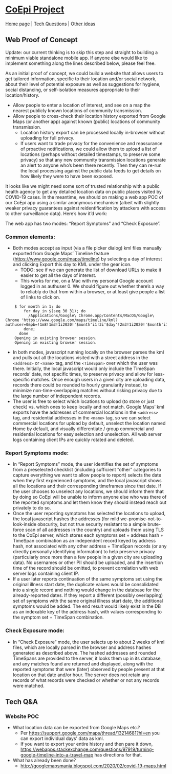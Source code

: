 # [CoEpi Project](index.md)

[Home page](https://co-epi.github.io/website/) | [Tech Questions](tech-questions.md) | [Other ideas](webapp-poc.md)

## Web Proof of Concept

Update: our current thinking is to skip this step and straight to building a minimum viable standalone mobile app. If anyone else would like to implement something along the lines described below, please feel free.

As an initial proof of concept, we could build a website that allows users to get tailored information, specific to their location and/or social network, about their level of potential exposure as well as suggestions for hygiene, social distancing, or self-isolation measures appropriate to their location/history.
* Allow people to enter a location of interest, and see on a map the nearest publicly known locations of community transmission.
* Allow people to cross-check their location history exported from Google Maps (or another app) against known (public) locations of community transmission.
  * Location history export can be processed locally in-browser without uploading for full privacy.
  * If users want to trade privacy for the convenience and reassurance of proactive notifications, we could allow them to upload a list of locations (perhaps without detailed timestamps, to preserve some privacy) so that any new community transmission locations generate an alert to anyone who’s been there recently. Then they can re-run the local processing against the public data feeds to get details on how likely they were to have been exposed.

It looks like we might need some sort of trusted relationship with a public health agency to get any detailed location data on public places visited by COVID-19 cases. In the meantime, we should on making a web app POC of our CoEpi app using a similar anonymous mechanism (albeit with slightly weaker privacy guarantees against reidentification by attackers with access to other surveillance data). Here’s how it’d work:

The web app has two modes: “Report Symptoms” and “Check Exposure”.

### Common elements:
* Both modes accept as input (via a file picker dialog) kml files manually exported from Google Maps’ Timeline feature (https://www.google.com/maps/timeline) by selecting a day of interest and clicking Export this day to KML under the gear icon. 
  * TODO: see if we can generate the list of download URLs to make it easier to get all the days of interest.
  * This works for me, on a Mac with my personal Google account logged in as authuser 0. We should figure out whether there’s a way to reliably do that from within a browser, or at least give people a list of links to click on.
```
    $ for month in 1; do
        for day in $(seq 30 31); do
          /Applications/Google\ Chrome.app/Contents/MacOS/Google\ Chrome 'https://www.google.com/maps/timeline/kml?authuser=0&pb=!1m8!1m3!1i2020!'$month'i1!3i'$day'!2m3!1i2020!'$month'i1!3i'$day;
        done;
      done
    Opening in existing browser session.
    Opening in existing browser session.
```
* In both modes, javascript running locally on the browser parses the kml and pulls out all the locations visited with a street address in the `<address>` or `<name>` tag, and the `<TimeSpan>` over which the user was there. Initially, the local javascript would only include the TimeSpan records’ date, not specific times, to preserve privacy and allow for less-specific matches. Once enough users in a given city are uploading data, records there could be rounded to hourly granularity instead, to minimize non-time-overlapping matches without risking privacy due to the large number of independent records.
* The user is free to select which locations to upload (to store or just check) vs. which ones to keep locally and not match. Google Maps’ kml exports have the addresses of commercial locations in the `<address>` tag, and residential addresses in the `<name>` tag, so we can select commercial locations for upload by default, unselect the location named Home by default, and visually differentiate / group commercial and residential locations for easy selection and unselection. 
All web server logs containing client IPs are quickly rotated and deleted.

### Report Symptoms mode:
* In “Report Symptoms” mode, the user identifies the set of symptoms from a preselected checklist (including sufficient “other” categories to capture everything we want to allow people to report) selects the date when they first experienced symptoms, and the local javascript shows all the locations and their corresponding timeframes since that date. If the user chooses to unselect any locations, we should inform them that by doing so CoEpi will be unable to inform anyone else who was there of the reported symptoms and let them know they should instead reach out privately to do so.
* Once the user reporting symptoms has selected the locations to upload, the local javascript hashes the addresses (for mild we-promise-not-to-look-inside obscurity, but not true security resistant to a simple brute-force scan of all addresses in the country) and uploads them using TLS to the CoEpi server, which stores each symptoms set + address hash + TimeSpan combination as an independent record keyed by address hash, not associated with any other address + TimeSpan records (or any directly personally identifying information) to help preserve privacy (particularly once more than a few people in a given city are uploading data). No usernames or other PII should be uploaded, and the insertion time of the record should be omitted, to prevent correlation with web server logs containing client IP.
* If a user later reports continuation of the same symptoms set using the original illness start date, the duplicate values would be consolidated into a single record and nothing would change in the database for the already-reported dates. If they report a different (possibly overlapping) set of symptoms with the same original illness start date, the additional symptoms would be added. The end result would likely exist in the DB as an indexable key of the address hash, with values corresponding to the symptom set + TimeSpan combination.

### Check Exposure mode:
* In “Check Exposure” mode, the user selects up to about 2 weeks of kml files, which are locally parsed in the browser and address hashes generated as described above. The hashed addresses and rounded TimeSpans are provided to the server, it looks them up in its database, and any matches found are returned and displayed, along with the reported symptoms that were (later) observed by people present at that location on that date and/or hour. The server does not retain any records of what records were checked or whether or not any records were matched.


## Tech Q&A

### Website POC
* What location data can be exported from Google Maps etc.?
  * Per <https://support.google.com/maps/thread/13214681?hl=en> you can export individual days' data as kml.
  * If you want to export your entire history and then pare it down, <https://webapps.stackexchange.com/questions/97919/turning-google-timeline-into-a-travel-map> has directions for that.
* What has already been done?
  * <http://googlemapsmania.blogspot.com/2020/02/covid-19-maps.html>
